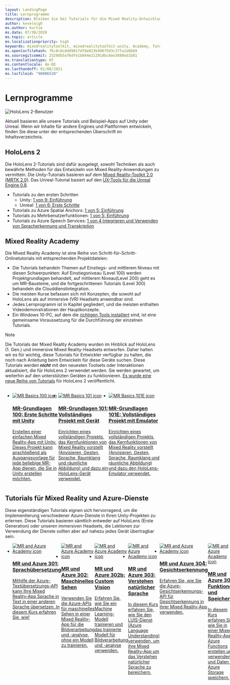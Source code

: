 ```yaml
---
layout: LandingPage
title: Lernprogramme
description: Bleiben Sie bei Tutorials für die Mixed Reality-Entwicklung, die wir für HoloLens und Azure-Dienste anbieten, auf dem Laufenden.
author: keveleigh
ms.author: kurtie
ms.date: 07/30/2020
ms.topic: article
ms.localizationpriority: high
keywords: mixedrealitytoolkit, mixedrealitytoolkit-unity, Academy, Tutorial, Mixed Reality-Headset, Windows Mixed Reality-Headset, Virtual Reality-Headset, Unity, Unreal, HoloLens, Azure Spatial Anchors, Azure-Sprachdienste
ms.openlocfilehash: 76c8cdcddd9617df8e823b4967593c37fa1e6bb9
ms.sourcegitcommit: 2329db5a76dfe1b844e21291dbc8ee3888ed1b81
ms.translationtype: HT
ms.contentlocale: de-DE
ms.lasthandoff: 01/08/2021
ms.locfileid: "98006520"
---
```

# <a name="tutorials"></a>Lernprogramme

![HoloLens 2-Benutzer](images/08_Tutorials.png)

Aktuell basieren alle unsere Tutorials und Beispiel-Apps auf Unity oder Unreal. Wenn wir Inhalte für andere Engines und Plattformen entwickeln, finden Sie diese unter der entsprechenden Überschrift im Inhaltsverzeichnis.

## <a name="hololens-2"></a>HoloLens 2 

Die HoloLens 2-Tutorials sind dafür ausgelegt, sowohl Techniken als auch bewährte Methoden für das Entwickeln von Mixed Reality-Anwendungen zu vermitteln. Die Unity-Tutorials basieren auf dem [Mixed Reality-Toolkit 2.0 (MRTK 2.0)](https://github.com/microsoft/MixedRealityToolkit-Unity). Das Unreal-Tutorial basiert auf den [UX-Tools für die Unreal Engine 0.8](https://github.com/microsoft/MixedReality-UXTools-Unreal).

* Tutorials zu den ersten Schritten
    * Unity: [1 von 9: Einführung](tutorials/mr-learning-base-01.md)
    * Unreal: [1 von 6: Erste Schritte](../unreal/tutorials/unreal-uxt-ch1.md)
* Tutorials zu Azure Spatial Anchors: [1 von 5: Einführung](tutorials/mr-learning-asa-01.md)
* Tutorials zu Mehrbenutzerfunktionen: [1 von 5: Einführung](tutorials/mr-learning-sharing-01.md)
* Tutorials zu Azure Speech Services: [1 von 4 Integrieren und Verwenden von Spracherkennung und Transkription](tutorials/mrlearning-speechSDK-ch1.md)

## <a name="mixed-reality-academy"></a>Mixed Reality Academy 

Die Mixed Reality Academy ist eine Reihe von Schritt-für-Schritt-Onlinetutorials mit entsprechenden Projektdateien:

* Die Tutorials behandeln Themen auf Einstiegs- und mittlerem Niveau mit diesen Schwerpunkten: Auf Einstiegsniveau (Level 100) werden Projektgrundlagen behandelt, auf mittlerem Niveau(Level 200) geht es um MR-Bausteine, und die fortgeschrittenen Tutorials (Level 300) behandeln die Clouddienstintegration.
* Die meisten Kurse befassen sich mit Konzepten, die sowohl auf HoloLens als auf immersive (VR) Headsets anwendbar sind.
* Jedes Lernprogramm ist in Kapitel gegliedert, und die meisten enthalten Videodemonstrationen der Hauptkonzepte.
* Ein Windows 10-PC, auf dem die [richtigen Tools installiert](../install-the-tools.md) sind, ist eine gemeinsame Voraussetzung für die Durchführung der einzelnen Tutorials.

>[!NOTE]
>Die Tutorials der Mixed Reality Academy wurden im Hinblick auf HoloLens (1. Gen.) und immersive Mixed Reality-Headsets entworfen. Daher halten wir es für wichtig, diese Tutorials für Entwickler verfügbar zu halten, die noch nach Anleitung beim Entwickeln für diese Geräte suchen. Diese Tutorials werden **_nicht_** mit den neuesten Toolsets oder Interaktionen aktualisiert, die für HoloLens 2 verwendet werden. Sie werden gewartet, um weiterhin auf den unterstützten Geräten zu funktionieren. [Es wurde eine neue Reihe von Tutorials](tutorials/mr-learning-base-01.md) für HoloLens 2 veröffentlicht.

<br>
<ul id="cardtypes-W" class="cardsW panelContent" style="display: flex; margin-top: 0px;">
                            <li>
                                    <a href="tutorials/holograms-100.md" title="MR-Grundlagen 100" data-linktype="absolute-path">
                                    <div class="cardSize">
                                        <div class="cardPadding">
                                            <div class="card">
                                                <div class="cardImageOuter">
                                                    <div class="cardImage">
                                                        <img src="images/Holograms100.jpg" alt="MR Basics 100 icon">
                                                    </div>
                                                </div>
                                                <div class="cardText">
                                                    <h3>MR-Grundlagen 100: Erste Schritte mit Unity</h3>
                                                    <p>Erstellen einer einfachen Mixed Reality-App mit Unity. Dieses Projekt kann anschließend als Ausgangsvorlage für jede beliebige MR-App dienen, die Sie in Unity erstellen möchten.</p>
                                                </div>
                                            </div>
                                        </div>
                                    </div>
                               </a>
                            </li>
                            <li>
                                  <a href="tutorials/holograms-101.md" title="MR-Grundlagen 101" data-linktype="absolute-path">
                                    <div class="cardSize">
                                        <div class="cardPadding">
                                            <div class="card">
                                                <div class="cardImageOuter">
                                                    <div class="cardImage">
                                                        <img src="images/Holograms101.jpg" alt="MR Basics 101 icon">
                                                    </div>
                                                </div>
                                                <div class="cardText">
                                                    <h3>MR-Grundlagen 101: Vollständiges Projekt mit Gerät</h3>
                                                    <p>Einrichten eines vollständigen Projekts, das Kernfunktionen von Mixed Reality vorstellt (Anvisieren, Gesten, Sprache, Raumklang und räumliche Abbildung) und dazu ein HoloLens-Gerät verwendet.</p>
                                                </div>
                                            </div>
                                        </div>
                                    </div>
                               </a>
                            </li>
                            <li>
                                <a href="tutorials/holograms-101e.md" title="MR-Grundlagen 101E" data-linktype="absolute-path">
                                    <div class="cardSize">
                                        <div class="cardPadding">
                                            <div class="card">
                                                <div class="cardImageOuter">
                                                    <div class="cardImage">
                                                        <img src="images/Holograms101E.jpg" alt="MR Basics 101E icon">
                                                    </div>
                                                </div>
                                                <div class="cardText">
                                                    <h3>MR-Grundlagen 101E: Vollständiges Projekt mit Emulator</h3>
                                                    <p>Einrichten eines vollständigen Projekts, das Kernfunktionen von Mixed Reality vorstellt (Anvisieren, Gesten, Sprache, Raumklang und räumliche Abbildung) und dazu den HoloLens-Emulator verwendet.</p>
                                                </div>
                                            </div>
                                        </div>
                                    </div>
                                  </a>
                            </li>
</ul>

## <a name="mixed-reality-and-azure-services-tutorials"></a>Tutorials für Mixed Reality und Azure-Dienste

Diese eigenständigen Tutorials eignen sich hervorragend, um die Implementierung verschiedener Azure-Dienste in Ihren Unity-Projekten zu erlernen. Diese Tutorials basieren sämtlich entweder auf HoloLens (Erste Generation) oder unseren immersiven Headsets, die Lektionen zur Verwendung der Dienste sollten aber auf nahezu jedes Gerät übertragbar sein.

<ul id="cardtypes-W" class="cardsW panelContent" style="display: flex; margin-top: 0px;">
    <li>
                                   <a href="tutorials/mr-azure-301.md" title="MR und Azure 301" data-linktype="absolute-path">
                              <div class="cardSize">
                                  <div class="cardPadding">
                                      <div class="card">
                                          <div class="cardImageOuter">
                                              <div class="cardImage">
                                                  <img src="images/MR-Azure-AcademyTile.jpg" alt="MR and Azure Academy icon">
                                              </div>
                                          </div>
                                          <div class="cardText">
                                              <h3>MR und Azure 301: Sprachübersetzung</h3>
                                              <p>Mithilfe der Azure-Textübersetzungs-API kann Ihre Mixed Reality-App Sprache in Text in einer anderen Sprache übersetzen. In diesem Kurs erfahren Sie, wie!</p>
                                          </div>
                                      </div>
                                  </div>
                              </div>
                              </a>
                            </li>
                                 <li>
                                   <a href="tutorials/mr-azure-302.md" title="MR und Azure 302" data-linktype="absolute-path">
                              <div class="cardSize">
                                  <div class="cardPadding">
                                      <div class="card">
                                          <div class="cardImageOuter">
                                              <div class="cardImage">
                                                  <img src="images/MR-Azure-AcademyTile.jpg" alt="MR and Azure Academy icon">
                                              </div>
                                          </div>
                                          <div class="cardText">
                                              <h3>MR und Azure 302: Maschinelles Sehen</h3>
                                              <p>Verwenden Sie die Azure-APIs für maschinelles Sehen in einer Mixed Reality-App für die Bildverarbeitung und -analyse, ohne ein Modell zu trainieren.</p>
                                          </div>
                                      </div>
                                  </div>
                              </div>
                              </a>
                            </li>
                                 <li>
                                   <a href="tutorials/mr-azure-302b.md" title="MR und Azure 302b" data-linktype="absolute-path">
                              <div class="cardSize">
                                  <div class="cardPadding">
                                      <div class="card">
                                          <div class="cardImageOuter">
                                              <div class="cardImage">
                                                  <img src="images/MR-Azure-AcademyTile.jpg" alt="MR and Azure Academy icon">
                                              </div>
                                          </div>
                                          <div class="cardText">
                                              <h3>MR und Azure 302b: Custom Vision</h3>
                                              <p>Erfahren Sie, wie Sie ein Machine Learning-Modell trainieren und das trainierte Modell für Bildverarbeitung und -analyse verwenden.</p>
                                          </div>
                                      </div>
                                  </div>
                              </div>
                              </a>
                            </li>                            
                                 <li>
                                   <a href="tutorials/mr-azure-303.md" title="MR und Azure 303" data-linktype="absolute-path">
                              <div class="cardSize">
                                  <div class="cardPadding">
                                      <div class="card">
                                          <div class="cardImageOuter">
                                              <div class="cardImage">
                                                  <img src="images/MR-Azure-AcademyTile.jpg" alt="MR and Azure Academy icon">
                                              </div>
                                          </div>
                                          <div class="cardText">
                                              <h3>MR und Azure 303: Verstehen natürlicher Sprache</h3>
                                              <p>In diesem Kurs erfahren Sie, wie Sie den LUIS-Dienst (Azure Language Understanding) verwenden, um ihre Mixed Reality-App um das Verstehen natürlicher Sprache zu bereichern.</p>
                                          </div>
                                      </div>
                                  </div>
                              </div>
                              </a>
                            </li>
                                 <li>
                                   <a href="tutorials/mr-azure-304.md" title="MR und Azure 304" data-linktype="absolute-path">
                              <div class="cardSize">
                                  <div class="cardPadding">
                                      <div class="card">
                                          <div class="cardImageOuter">
                                              <div class="cardImage">
                                                  <img src="images/MR-Azure-AcademyTile.jpg" alt="MR and Azure Academy icon">
                                              </div>
                                          </div>
                                          <div class="cardText">
                                              <h3>MR und Azure 304: Gesichtserkennung</h3>
                                              <p>Erfahren Sie, wie Sie die Azure-Gesichtserkennungs-API für Gesichtserkennung in ihrer Mixed Reality-App verwenden.</p>
                                          </div>
                                      </div>
                                  </div>
                              </div>
                              </a>
                            </li>
                                 <li>
                                   <a href="tutorials/mr-azure-305.md" title="MR und Azure 305" data-linktype="absolute-path">
                              <div class="cardSize">
                                  <div class="cardPadding">
                                      <div class="card">
                                          <div class="cardImageOuter">
                                              <div class="cardImage">
                                                  <img src="images/MR-Azure-AcademyTile.jpg" alt="MR and Azure Academy icon">
                                              </div>
                                          </div>
                                          <div class="cardText">
                                              <h3>MR und Azure 305: Funktionen und Speicher</h3>
                                              <p>In diesem Kurs erfahren Sie, wie Sie in einer Mixed Reality-App Azure Functions erstellen und verwenden und Daten in Azure Storage speichern.</p>
                                          </div>
                                      </div>
                                  </div>
                              </div>
                              </a>
                            </li>
                                 <li>
                                   <a href="tutorials/mr-azure-306.md" title="MR und Azure 306" data-linktype="absolute-path">
                              <div class="cardSize">
                                  <div class="cardPadding">
                                      <div class="card">
                                          <div class="cardImageOuter">
                                              <div class="cardImage">
                                                  <img src="images/MR-Azure-AcademyTile.jpg" alt="MR and Azure Academy icon">
                                              </div>
                                          </div>
                                          <div class="cardText">
                                              <h3>MR und Azure 306: Streamen von Video</h3>
                                              <p>Erfahren Sie, wie Sie mit Azure Media Services ein 360-Grad-Video in einer immersiven Windows Mixed Reality-Darstellung (VR) streamen.</p>
                                          </div>
                                      </div>
                                  </div>
                              </div>
                              </a>
                            </li>
                                 <li>
                                   <a href="tutorials/mr-azure-307.md" title="MR und Azure 307" data-linktype="absolute-path">
                              <div class="cardSize">
                                  <div class="cardPadding">
                                      <div class="card">
                                          <div class="cardImageOuter">
                                              <div class="cardImage">
                                                  <img src="images/MR-Azure-AcademyTile.jpg" alt="MR and Azure Academy icon">
                                              </div>
                                          </div>
                                          <div class="cardText">
                                              <h3>MR und Azure 307: Maschinelles Lernen</h3>
                                              <p>Nutzen Sie Azure Machine Learning Studio (klassisch) in ihrer Mixed Reality-App, um eine große Anzahl von Machine Learning-Algorithmen (ML) bereitzustellen.</p>
                                          </div>
                                      </div>
                                  </div>
                              </div>
                              </a>
                            </li>
                                 <li>
                                   <a href="tutorials/mr-azure-308.md" title="MR und Azure 308" data-linktype="absolute-path">
                              <div class="cardSize">
                                  <div class="cardPadding">
                                      <div class="card">
                                          <div class="cardImageOuter">
                                              <div class="cardImage">
                                                  <img src="images/MR-Azure-AcademyTile.jpg" alt="MR and Azure Academy icon">
                                              </div>
                                          </div>
                                          <div class="cardText">
                                              <h3>MR und Azure 308: Geräteübergreifende Benachrichtigungen</h3>
                                              <p>In diesem Kurs erfahren Sie, wie Sie verschiedene Azure-Dienste verwenden, um Pushbenachrichtigungen und Szenenwechsel von einer PC-App an eine Mixed Reality-App zu übermitteln.</p>
                                          </div>
                                      </div>
                                  </div>
                              </div>
                              </a>
                            </li>
                                 <li>
                                   <a href="tutorials/mr-azure-309.md" title="MR und Azure 309" data-linktype="absolute-path">
                              <div class="cardSize">
                                  <div class="cardPadding">
                                      <div class="card">
                                          <div class="cardImageOuter">
                                              <div class="cardImage">
                                                  <img src="images/MR-Azure-AcademyTile.jpg" alt="MR and Azure Academy icon">
                                              </div>
                                          </div>
                                          <div class="cardText">
                                              <h3>MR und Azure 309: Application Insights</h3>
                                              <p>Verwenden Sie den Azure Application Insights-Dienst zum Sammeln von Analysedaten zum Benutzerverhalten in einer Mixed Reality-App.</p>
                                          </div>
                                      </div>
                                  </div>
                              </div>
                              </a>
                            </li> 
                                 <li>
                                   <a href="tutorials/mr-azure-310.md" title="MR und Azure 310" data-linktype="absolute-path">
                              <div class="cardSize">
                                  <div class="cardPadding">
                                      <div class="card">
                                          <div class="cardImageOuter">
                                              <div class="cardImage">
                                                  <img src="images/MR-Azure-AcademyTile.jpg" alt="MR and Azure Academy icon">
                                              </div>
                                          </div>
                                          <div class="cardText">
                                              <h3>MR und Azure 310: Objekterkennung</h3>
                                              <p>Trainieren Sie ein Machine Learning-Modell, und verwenden Sie das trainierte Modell, um ähnliche Objekte und ihre Positionen in der physischen Welt zu erkennen.</p>
                                          </div>
                                      </div>
                                  </div>
                              </div>
                              </a>
                            </li> 
                                 <li>
                                   <a href="tutorials/mr-azure-311.md" title="MR und Azure 311" data-linktype="absolute-path">
                              <div class="cardSize">
                                  <div class="cardPadding">
                                      <div class="card">
                                          <div class="cardImageOuter">
                                              <div class="cardImage">
                                                  <img src="images/MR-Azure-AcademyTile.jpg" alt="MR and Azure Academy icon">
                                              </div>
                                          </div>
                                          <div class="cardText">
                                              <h3>MR und Azure 311: Microsoft Graph</h3>
                                              <p>Erfahren Sie, wie Sie eine Verbindung mit Microsoft Graph-Diensten aus einer Mixed Reality-App herstellen.</p>
                                          </div>
                                      </div>
                                  </div>
                              </div>
                              </a>
                            </li> 
                                 <li>
                                   <a href="tutorials/mr-azure-312.md" title="MR und Azure 312" data-linktype="absolute-path">
                              <div class="cardSize">
                                  <div class="cardPadding">
                                      <div class="card">
                                          <div class="cardImageOuter">
                                              <div class="cardImage">
                                                  <img src="images/MR-Azure-AcademyTile.jpg" alt="MR and Azure Academy icon">
                                              </div>
                                          </div>
                                          <div class="cardText">
                                              <h3>MR und Azure 312: Bot-Integration</h3>
                                              <p>Erstellen und Bereitstellen eines Bots mithilfe von Microsoft Bot Framework v4 und Kommunikation mit dem Bot in einer Mixed Reality-App.</p>
                                          </div>
                                      </div>
                                  </div>
                              </div>
                              </a>
                            </li> 
                                 <li>
                                   <a href="tutorials/mr-azure-313.md" title="MR und Azure 313" data-linktype="absolute-path">
                              <div class="cardSize">
                                  <div class="cardPadding">
                                      <div class="card">
                                          <div class="cardImageOuter">
                                              <div class="cardImage">
                                                  <img src="images/MR-Azure-AcademyTile.jpg" alt="MR and Azure Academy icon">
                                              </div>
                                          </div>
                                          <div class="cardText">
                                              <h3>MR und Azure 313: IoT Hub-Dienst</h3>
                                              <p>Erfahren Sie, wie Sie den Azure IoT Hub-Dienst auf einem virtuellen Computer implementieren und die Daten auf HoloLens visualisieren.</p>
                                          </div>
                                      </div>
                                  </div>
                              </div>
                              </a>
                            </li> 
</ul>
